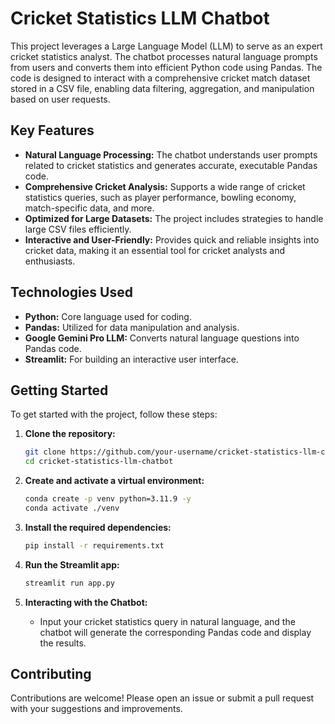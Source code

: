 # Cricket Statistics LLM Chatbot

This project leverages a Large Language Model (LLM) to serve as an expert cricket statistics analyst. The chatbot processes natural language prompts from users and converts them into efficient Python code using Pandas. The code is designed to interact with a comprehensive cricket match dataset stored in a CSV file, enabling data filtering, aggregation, and manipulation based on user requests.

## Key Features

- **Natural Language Processing:** The chatbot understands user prompts related to cricket statistics and generates accurate, executable Pandas code.
- **Comprehensive Cricket Analysis:** Supports a wide range of cricket statistics queries, such as player performance, bowling economy, match-specific data, and more.
- **Optimized for Large Datasets:** The project includes strategies to handle large CSV files efficiently.
- **Interactive and User-Friendly:** Provides quick and reliable insights into cricket data, making it an essential tool for cricket analysts and enthusiasts.

## Technologies Used

- **Python:** Core language used for coding.
- **Pandas:** Utilized for data manipulation and analysis.
- **Google Gemini Pro LLM:** Converts natural language questions into Pandas code.
- **Streamlit:** For building an interactive user interface.

## Getting Started

To get started with the project, follow these steps:

1. **Clone the repository:**
    ```bash
    git clone https://github.com/your-username/cricket-statistics-llm-chatbot.git
    cd cricket-statistics-llm-chatbot
    ```

2. **Create and activate a virtual environment:**
    ```bash
    conda create -p venv python=3.11.9 -y
    conda activate ./venv
    ```

3. **Install the required dependencies:**
    ```bash
    pip install -r requirements.txt
    ```

4. **Run the Streamlit app:**
    ```bash
    streamlit run app.py
    ```

5. **Interacting with the Chatbot:**
    - Input your cricket statistics query in natural language, and the chatbot will generate the corresponding Pandas code and display the results.

## Contributing

Contributions are welcome! Please open an issue or submit a pull request with your suggestions and improvements.

